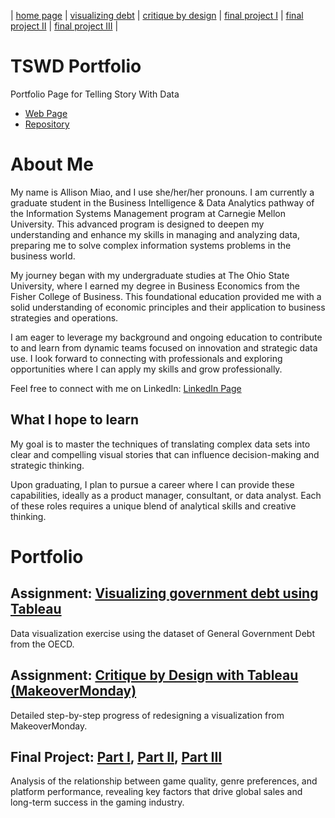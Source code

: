 | [home page](https://allisonmiao.github.io/TSWD-Portfolio) | [visualizing debt](https://allisonmiao.github.io/TSWD-Portfolio/visualizing-debt) | [critique by design](https://allisonmiao.github.io/TSWD-Portfolio/critique-by-design) | [final project I](https://allisonmiao.github.io/TSWD-Portfolio/final-project-I) | [final project II](https://allisonmiao.github.io/TSWD-Portfolio/final-project-II) | [final project III](https://allisonmiao.github.io/TSWD-Portfolio/final-project-III) |

# TSWD Portfolio
Portfolio Page for Telling Story With Data
- [Web Page](https://allisonmiao.github.io/TSWD-Portfolio)
- [Repository](https://github.com/allisonmiao/TSWD-Portfolio)

# About Me
My name is Allison Miao, and I use she/her/her pronouns. I am currently a graduate student in the Business Intelligence & Data Analytics pathway of the Information Systems Management program at Carnegie Mellon University. This advanced program is designed to deepen my understanding and enhance my skills in managing and analyzing data, preparing me to solve complex information systems problems in the business world.

My journey began with my undergraduate studies at The Ohio State University, where I earned my degree in Business Economics from the Fisher College of Business. This foundational education provided me with a solid understanding of economic principles and their application to business strategies and operations.

I am eager to leverage my background and ongoing education to contribute to and learn from dynamic teams focused on innovation and strategic data use. I look forward to connecting with professionals and exploring opportunities where I can apply my skills and grow professionally.

Feel free to connect with me on LinkedIn: [LinkedIn Page](https://www.linkedin.com/in/allison-yuhan-miao/)

## What I hope to learn
My goal is to master the techniques of translating complex data sets into clear and compelling visual stories that can influence decision-making and strategic thinking. 

Upon graduating, I plan to pursue a career where I can provide these capabilities, ideally as a product manager, consultant, or data analyst. Each of these roles requires a unique blend of analytical skills and creative thinking.

# Portfolio

## Assignment: [Visualizing government debt using Tableau](https://allisonmiao.github.io/TSWD-Portfolio/visualizing-debt)

Data visualization exercise using the dataset of General Government Debt from the OECD.

## Assignment: [Critique by Design with Tableau (MakeoverMonday)](https://allisonmiao.github.io/TSWD-Portfolio/critique-by-design)

Detailed step-by-step progress of redesigning a visualization from MakeoverMonday.

## Final Project: [Part I](https://allisonmiao.github.io/TSWD-Portfolio/final-project-I), [Part II](https://allisonmiao.github.io/TSWD-Portfolio/final-project-II), [Part III](https://allisonmiao.github.io/TSWD-Portfolio/final-project-III)

Analysis of the relationship between game quality, genre preferences, and platform performance, revealing key factors that drive global sales and long-term success in the gaming industry.
